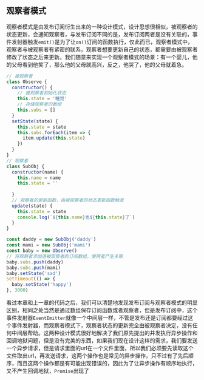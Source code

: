## 观察者模式

观察者模式是由发布订阅衍生出来的一种设计模式，设计思想很相似，被观察者的状态更新，会通知观察者，与发布订阅不同的是，发布订阅两者是没有关联的，事件发射器触发`emit()`是为了让`on()`订阅的函数执行，仅此而已，观察者模式中，观察者与被观察者有紧密的联系，观察者想要更新自己的状态，都需要由被观察者修改了状态之后来更新。我们随意来实现一个观察者模式的场景：有一个婴儿，他的父母看到他笑了，那么他的父母就高兴，反之，他哭了，他的父母就着急。

```javascript
// 被观察者
class Observe {
  constructor() {
    // 被观察者初始化状态
    this.state = '睡觉'
    // 存储观察者的数组
    this.subs = []
  }
  setState(state) {
    this.state = state
    this.subs.forEach(item => {
      item.update(this.state)
    })
  }
}
// 观察者
class SubObj {
  constructor(name) {
    this.name = name
    this.state = ''
    
  }
  // 观察者的更新函数，由被观察者的状态更新函数触发
  update(state) {
    this.state = state
    console.log(`${this.name}也${this.state}了`)
  }
}

const daddy = new SubObj('daddy')
const mami = new SubObj('mami')
const baby = new Observe()
// 将观察者添加进被观察者的订阅数组，使两者产生关联
baby.subs.push(daddy)
baby.subs.push(mami)
baby.setState('sad')
setTimeout(() => {
  baby.setState('happy')
}, 3000)
```

看过本章和上一章的代码之后，我们可以清楚地发现发布订阅与观察者模式的明显区别，相同之处当然是通过数组保存订阅函数或者观察者，但是发布订阅中，这个事件发射器`EventEmitter`就像一个中间层一样，不管是发布还是订阅都要经过这个事件发射器，而观察者模式下，观察者状态的更新完全由被观察者决定，没有任何中间层帮助。这两种设计模式很好地解决了我们原先提出的并发执行异步操作和回调地狱问题，但是没有完美的东西，如果我们现在设计这样的需求，我们要发送一个异步请求，但是请求里面的url在一个文件里面，所以我们必须要先读取这个文件取出url，再发送请求，这两个操作也是常见的异步操作，只不过有了先后顺序，而且这两个操作都是有可能出现错误的，因此为了让异步操作有顺序地执行，又不产生回调地狱，`Promise`出现了